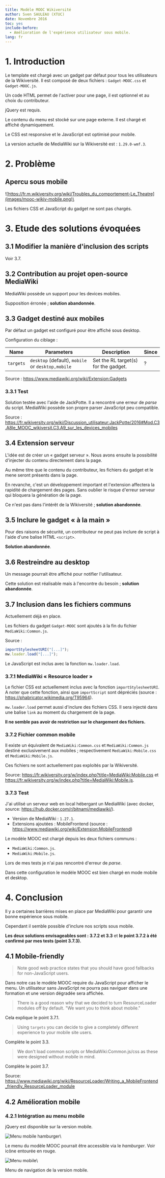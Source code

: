 ```yaml
---
title: Modèle MOOC Wikiversité
author: Sven SAULEAU (XTUC)
date: Novembre 2016
toc: yes
include-before:
  - Amélioration de l'expérience utilisateur sous mobile.
lang: fr
---
```


# 1. Introduction

Le template est chargé avec un gadget par défaut pour tous les utilisateurs de la Wikiversité. Il est composé de deux fichiers : `Gadget-MOOC.css` et `Gadget-MOOC.js`.

Un code HTML permet de l'activer pour une page, il est optionnel et au choix du contributeur.

jQuery est requis.

Le contenu du menu est stocké sur une page externe. Il est chargé et affiché dynamiquement.

Le CSS est responsive et le JavaScript est optimisé pour mobile.

La version actuelle de MediaWiki sur la Wikiversité est : `1.29.0-wmf.3`.

# 2. Problème

## Apercu sous mobile

![https://fr.m.wikiversity.org/wiki/Troubles_du_comportement-Le_Theatre](images/mooc-wikiv-mobile.png)\ 

Les fichiers CSS et JavaScript du gadget ne sont pas chargés.

# 3. Etude des solutions évoquées

## 3.1 Modifier la manière d'inclusion des scripts

Voir 3.7.

## 3.2 Contribution au projet open-source MediaWiki

MediaWiki possède un support pour les devices mobiles.

Supposition érronée ; __solution abandonnée__.

## 3.3 Gadget destiné aux mobiles

Par défaut un gadget est configuré pour être affiché sous desktop.

Configuration du ciblage :

| Name      | Parameters    | Description  | Since |
|-----------|---------------|--------------|-------|
| `targets` | `desktop` (default), `mobile` or `desktop,mobile` | Set the RL target(s) for the gadget. | ?

Source : https://www.mediawiki.org/wiki/Extension:Gadgets

### 3.3.1 Test

Solution testée avec l'aide de JackPotte. Il a rencontré une erreur de _parse_ du script.
MediaWiki possède son propre parser JavaScript peu compatible.

Source : https://fr.wikiversity.org/wiki/Discussion_utilisateur:JackPotte/2016#Mod.C3.A8le_MOOC_wikiversit.C3.A9_sur_les_devices_mobiles

## 3.4 Extension serveur

L'idée est de créer un « gadget serveur ». Nous avons ensuite la possibilité d'injecter du contenu directement dans la page.

Au même titre que le contenu du contributeur, les fichiers du gadget et le mene seront présents dans la page.

En revanche, c'est un développement important et l'extension affectera la rapidité de chargement des pages.
Sans oublier le risque d'erreur serveur qui bloquera la génération de la page.

Ce n'est pas dans l'intérêt de la Wikiversité ; __solution abandonnée__.

## 3.5 Inclure le gadget « à la main »

Pour des raisons de sécurité, un contributeur ne peut pas inclure de script à l'aide d'une balise HTML `<script>`.

__Solution abandonnée__.

## 3.6 Restreindre au desktop

Un message pourrait être affiché pour notifier l'utilisateur.

Cette solution est réalisable mais à l'encontre du besoin ; __solution abandonnée__.

## 3.7 Inclusion dans les fichiers communs

Actuellement déjà en place.

Les fichiers du gadget `Gadget-MOOC` sont ajoutés à la fin du fichier `MediaWiki:Common.js`.

Source :

```javascript
importStylesheetURI("[...]");
mw.loader.load("[...]");
```

Le JavaScript est inclus avec la fonction `mw.loader.load`.

### 3.7.1 MediaWiki « Resource loader »

Le fichier CSS est actuellement inclus avec la fonction `importStylesheetURI`. A noter que cette fonction, ainsi que `importScript` sont dépréciés (source : https://phabricator.wikimedia.org/T95964).

`mw.loader.load` permet aussi d'inclure des fichiers CSS. Il sera injecté dans une balise `link` au moment du chargement de la page.

__Il ne semble pas avoir de restriction sur le chargement des fichiers.__

### 3.7.2 Fichier common mobile

Il existe un équivalent de `MediaWiki:Common.css` et `MediaWiki:Common.js` destiné exclusivement aux mobiles ; respectivement `MediaWiki:Mobile.css` et `MediaWiki:Mobile.js`.

Ces fichiers ne sont actuellement pas exploités par la Wikiversité.

Source: https://fr.wikiversity.org/w/index.php?title=MediaWiki:Mobile.css
et https://fr.wikiversity.org/w/index.php?title=MediaWiki:Mobile.js.

### 3.7.3 Test

J'ai utilisé un serveur web en local hébergant un MediaWiki (avec docker, source: https://hub.docker.com/r/bitnami/mediawiki/).

- Version de MediaWiki : `1.27.1`.
- Extensions ajoutées : MobileFrontend (source : https://www.mediawiki.org/wiki/Extension:MobileFrontend)

Le modèle MOOC est chargé depuis les deux fichiers communs :

- `MediaWiki:Common.js`.
- `MediaWiki:Mobile.js`.

Lors de mes tests je n'ai pas rencontré d'erreur de _parse_.

Dans cette configuration le modèle MOOC est bien chargé en mode mobile et desktop.

# 4. Conclusion

Il y a certaines barrières mises en place par MediaWiki pour garantir une bonne expérience sous mobile.

Cependant il semble possible d'inclure nos scripts sous mobile.

__Les deux solutions envisageables sont : 3.7.2 et 3.3__ et __le point 3.7.2 à été confirmé par mes tests (point 3.7.3).__

## 4.1 Mobile-friendly

> Note good web practice states that you should have good fallbacks for non-JavaScript users.

Dans notre cas le modèle MOOC require du JavaScript pour afficher le menu.
Un utilisateur sans JavaScript ne pourra pas naviguer dans une formation et une version dégradée sera affichée.

> There is a good reason why that we decided to turn ResourceLoader modules off by default. "We want you to think about mobile."

Cela explique le point 3.7.1.

> Using `targets` you can decide to give a completely different experience to your mobile site users.

Complète le point 3.3.

> We don't load common scripts or MediaWiki:Common.js/css as these were designed without mobile in mind.

Complète le point 3.7.

Source: https://www.mediawiki.org/wiki/ResourceLoader/Writing_a_MobileFrontend_friendly_ResourceLoader_module

## 4.2 Amélioration mobile

### 4.2.1 Intégration au menu mobile

jQuery est disponible sur la version mobile.

![Menu mobile hamburger](images/mooc-wikiv-mobile-hamburger.png)\ 

Le menu du modèle MOOC pourrait être accessible via le _hamburger_. Voir icône entourée en rouge.

![Menu mobile](images/mooc-mobile-menu.png)\ 

Menu de navigation de la version mobile.
